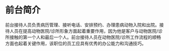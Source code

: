 # 前台简介

前台接待人员负责病历管理、接听电话、安排预约、办理患病动物入院和出院。接待人员在提高动物医院/诊所形象方面起着重要作用，因为他是客户与动物医院/诊所接触的第一个人和最后一个人。前台接待人员在动物医院/诊所工作流程的顺畅方面也起着关键作用，该职位的员工应具有优秀的办公能力和沟通技巧。
